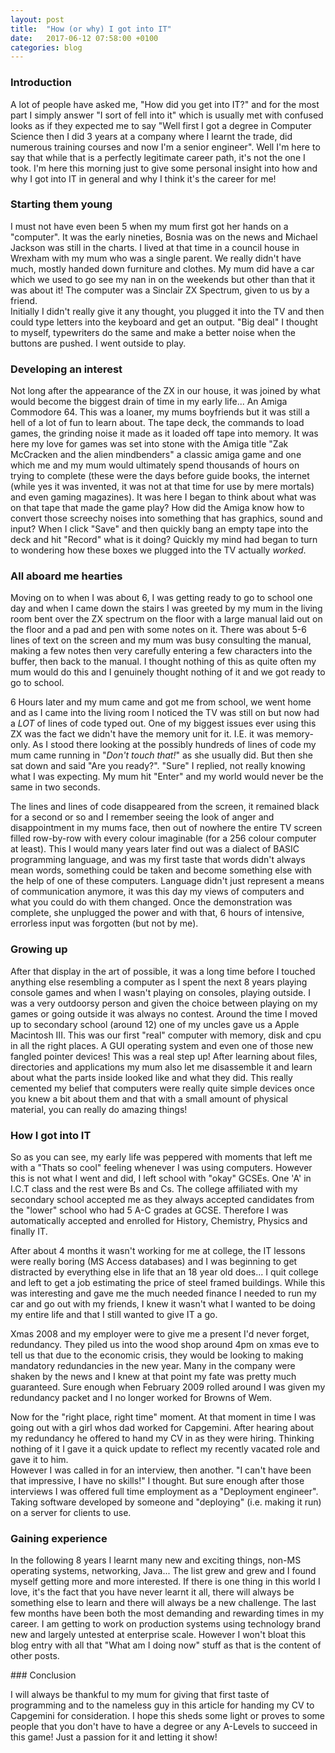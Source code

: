 ```yaml
---
layout: post
title:  "How (or why) I got into IT"
date:   2017-06-12 07:58:00 +0100
categories: blog
---
```

### Introduction
A lot of people have asked me, "How did you get into IT?" and for the most part
I simply answer "I sort of fell into it" which is usually met with confused looks
as if they expected me to say "Well first I got a degree in Computer Science then
I did 3 years at a company where I learnt the trade, did numerous training courses
and now I'm a senior engineer".  Well I'm here to say that while that is a perfectly
legitimate career path, it's not the one I took.  I'm here this morning just to
give some personal insight into how and why I got into IT in general and why I think
it's the career for me!

### Starting them young
I must not have even been 5 when my mum first got her hands on a "computer".  It was
the early nineties, Bosnia was on the news and Michael Jackson was still in the charts.
I lived at that time in a council house in Wrexham with my mum who was a single parent.
We really didn't have much, mostly handed down furniture and clothes.  My mum did have
a car which we used to go see my nan in on the weekends but other than that it was
about it!  The computer was a Sinclair ZX Spectrum, given to us by a friend.  
Initially I didn't really give it any thought, you plugged it into the TV and then
could type letters into the keyboard and get an output.  "Big deal" I thought to
myself, typewriters do the same and make a better noise when the buttons are pushed.
I went outside to play.

### Developing an interest
Not long after the appearance of the ZX in our house, it was joined by what would
become the biggest drain of time in my early life... An Amiga Commodore 64.
This was a loaner, my mums boyfriends but it was still a hell of a lot of fun to
learn about.  The tape deck, the commands to load games, the grinding noise it
made as it loaded off tape into memory.  It was here my love for games was set
into stone with the Amiga title "Zak McCracken and the alien mindbenders" a classic
amiga game and one which me and my mum would ultimately spend thousands of hours
on trying to complete (these were the days before guide books, the internet
  (while yes it was invented, it was not at that time for use by mere mortals) and
even gaming magazines).  It was here I began to think about what was on that tape
that made the game play?  How did the Amiga know how to convert those screechy
noises into something that has graphics, sound and input?  When I click "Save" and
then quickly bang an empty tape into the deck and hit "Record" what is it doing?
Quickly my mind had began to turn to wondering how these boxes we plugged into the TV actually _worked_.  

### All aboard me hearties
Moving on to when I was about 6, I was getting ready to go to school one day and
when I came down the stairs I was greeted by my mum in the living room bent over
the ZX spectrum on the floor with a large manual laid out on the floor and a pad
and pen with some notes on it.  There was about 5-6 lines of text on the screen
and my mum was busy consulting the manual, making a few notes then very carefully
entering a few characters into the buffer, then back to the manual.  I thought
nothing of this as quite often my mum would do this and I genuinely thought nothing
of it and we got ready to go to school.

6 Hours later and my mum came and got me from school, we went home and as I came
into the living room I noticed the TV was still on but now had a *LOT* of lines of
code typed out.  One of my biggest issues ever using this ZX was the fact we didn't
have the memory unit for it.  I.E. it was memory-only.  As I stood there looking
at the possibly hundreds of lines of code my mum came running in "_Don't touch that!_" as she usually did.  But then she sat down and said "Are you ready?".  "Sure"
I replied, not really knowing what I was expecting.  My mum hit "Enter" and my world
would never be the same in two seconds.  

The lines and lines of code disappeared from the screen, it remained black for a
second or so and I remember seeing the look of anger and disappointment in my mums
face, then out of nowhere the entire TV screen filled row-by-row with every colour
imaginable (for a 256 colour computer at least). This I would many years later find
out was a dialect of BASIC programming language, and was my first taste that
words didn't always mean words, something could be taken and become something else
with the help of one of these computers.  Language didn't just represent a means
of communication anymore, it was this day my views of computers and what you could
do with them changed.  Once the demonstration was complete, she unplugged the power
and with that, 6 hours of intensive, errorless input was forgotten (but not by me).

### Growing up
After that display in the art of possible, it was a long time before I touched
anything else resembling a computer as I spent the next 8 years playing
console games and when I wasn't playing on consoles, playing outside.  I was a very
outdoorsy person and given the choice between playing on my games or going outside
it was always no contest.  Around the time I moved up to secondary school (around 12)
one of my uncles gave us a Apple Macintosh III.  This was our first "real" computer
with memory, disk and cpu in all the right places.  A GUI operating system and
even one of those new fangled pointer devices!  This was a real step up!  After
learning about files, directories and applications my mum also let me disassemble
it and learn about what the parts inside looked like and what they did.  This really
cemented my belief that computers were really quite simple devices once you knew
a bit about them and that with a small amount of physical material, you can really
do amazing things!

### How I got into IT
So as you can see, my early life was peppered with moments that left me with a
"Thats so cool" feeling whenever I was using computers. However this is not what
I went and did, I left school with "okay" GCSEs.  One 'A' in I.C.T class and the
rest were Bs and Cs.  The college affiliated with my secondary school accepted me
as they always accepted candidates from the "lower" school who had 5 A-C grades
at GCSE.  Therefore I was automatically accepted and enrolled for History, Chemistry,
Physics and finally IT.

After about 4 months it wasn't working for me at college, the IT lessons were really
boring (MS Access databases) and I was beginning to get distracted by everything
else in life that an 18 year old does... I quit college and left to get a job
estimating the price of steel framed buildings.  While this was interesting and
gave me the much needed finance I needed to run my car and go out with my friends,
I knew it wasn't what I wanted to be doing my entire life and that I still wanted
to give IT a go.

Xmas 2008 and my employer were to give me a present I'd never forget, redundancy.
They piled us into the wood shop around 4pm on xmas eve to tell us that due to the
economic crisis, they would be looking to making mandatory redundancies in the new
year.  Many in the company were shaken by the news and I knew at that point my fate
was pretty much guaranteed.  Sure enough when February 2009 rolled around I was
given my redundancy packet and I no longer worked for Browns of Wem.

Now for the "right place, right time" moment.  At that moment in time I was going
out with a girl whos dad worked for Capgemini.  After hearing about my
redundancy he offered to hand my CV in as they were hiring.  Thinking nothing of
it I gave it a quick update to reflect my recently vacated role and gave it to him.  
However I was called in for an interview, then another.  "I can't have been that
impressive, I have no skills!" I thought.  But sure enough after those interviews
I was offered full time employment as a "Deployment engineer".  Taking software
developed by someone and "deploying" (i.e. making it run) on a server for clients
to use.  

### Gaining experience
In the following 8 years I learnt many new and exciting things, non-MS operating
systems, networking, Java... The list grew and grew and I found myself getting
more and more interested.  If there is one thing in this world I love, it's the
fact that you have never learnt it all, there will always be something else to learn
and there will always be a new challenge.  The last few months have been both the most
demanding and rewarding times in my career.  I am getting to work on production
systems using technology brand new and largely untested at enterprise scale.  However
I won't bloat this blog entry with all that "What am I doing now" stuff as that
is the content of other posts.

### Conclusion

I will always be thankful to my mum for giving that first taste of programming
and to the nameless guy in this article for handing my CV to Capgemini for
consideration.  I hope this sheds some light or proves to some people that
you don't have to have a degree or any A-Levels to succeed in this game!  Just a
passion for it and letting it show!
